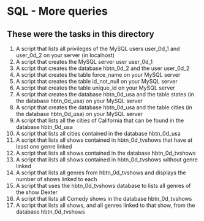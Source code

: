 # SQL - More queries

## These were the tasks in this directory

1. A script that lists all privileges of the MySQL users user_0d_1 and user_0d_2 on your server (in localhost)
2. A script that creates the MySQL server user user_0d_1
3. A script that creates the database hbtn_0d_2 and the user user_0d_2
4. A script that creates the table force_name on your MySQL server
5. A script that creates the table id_not_null on your MySQL server
6. A script that creates the table unique_id on your MySQL server
7. A script that creates the database hbtn_0d_usa and the table states (in the database hbtn_0d_usa) on your MySQL server
8. A script that creates the database hbtn_0d_usa and the table cities (in the database hbtn_0d_usa) on your MySQL server
9. A script that lists all the cities of California that can be found in the database hbtn_0d_usa
10. A script that lists all cities contained in the database hbtn_0d_usa
11. A script that lists all shows contained in hbtn_0d_tvshows that have at least one genre linked
12. A script that lists all shows contained in the database hbtn_0d_tvshows
13. A script that lists all shows contained in hbtn_0d_tvshows without  genre linked
14. A script that lists all genres from hbtn_0d_tvshows and displays the number of shows linked to each
15. A script that uses the hbtn_0d_tvshows database to lists all genres of the show Dexter
16. A script that lists all Comedy shows in the database hbtn_0d_tvshows
17. A script that lists all shows, and all genres linked to that show, from the database hbtn_0d_tvshows